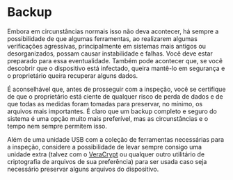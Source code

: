 # Backup

Embora em circunstâncias normais isso não deva acontecer, há sempre a possibilidade de que algumas ferramentas, ao realizarem algumas verificações agressivas, principalmente em sistemas mais antigos ou desorganizados, possam causar instabilidade e falhas. Você deve estar preparado para essa eventualidade. Também pode acontecer que, se você descobrir que o dispositivo está infectado, queira mantê-lo em segurança e o proprietário queira recuperar alguns dados.


É aconselhável que, antes de prosseguir com a inspeção, você se certifique de que o proprietário está ciente de qualquer risco de perda de dados e de que todas as medidas foram tomadas para preservar, no mínimo, os arquivos mais importantes. É claro que um backup completo e seguro do sistema é uma opção muito mais preferível, mas as circunstâncias e o tempo nem sempre permitem isso.

Além de uma unidade USB com a coleção de ferramentas necessárias para a inspeção, considere a possibilidade de levar sempre consigo uma unidade extra (talvez com o [VeraCrypt](https://www.veracrypt.fr/) ou qualquer outro utilitário de criptografia de arquivos de sua preferência) para ser usada caso seja necessário preservar alguns arquivos do dispositivo.
